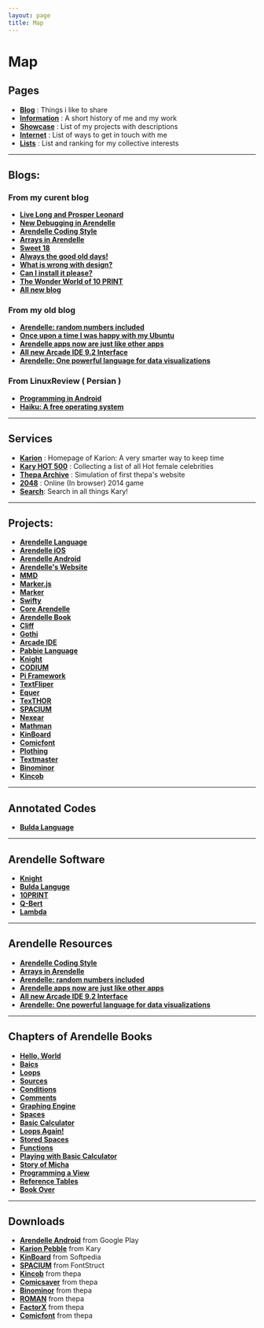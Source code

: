 ```yaml
---
layout: page
title: Map
---
```


# Map

## Pages

- **[Blog](http://kary.us/)** : Things i like to share
- **[Information](http://kary.us/information/)** : A short history of me and my work
- **[Showcase](http://kary.us/showcase)** : List of my projects with descriptions
- **[Internet](http://kary.us/internet)** : List of ways to get in touch with me
- **[Lists](http://kary.us/lists/)** : List and ranking for my collective interests

***

## Blogs:

### From my curent blog

- **[Live Long and Prosper Leonard](http://kary.us/2015/03/01/live-long-and-prosper-leonard/)**
- **[New Debugging in Arendelle](http://kary.us/2015/02/28/new-debugging-in-arendelle/)**
- **[Arendelle Coding Style](http://kary.us/2015/02/12/arendelle-coding-styles/)**
- **[Arrays in Arendelle](http://kary.us/2015/01/29/arrays-in-arendelle/)**
- **[Sweet 18](http://kary.us/2015/01/09/sweet-18/)**
- **[Always the good old days!](http://kary.us/2014/11/24/always-the-good-old-days/)**
- **[What is wrong with design?](http://kary.us/2014/09/30/What-is-actually-wrong-with-design/)**
- **[Can I install it please?](http://kary.us/2014/09/09/Can-I-install-it-please/)**
- **[The Wonder World of 10 PRINT](http://kary.us/2014/09/07/theWonderWorldOf10Print/)**
- **[All new blog](http://kary.us/2014/09/05/1/)**

### From my old blog

- **[Arendelle: random numbers included](http://old-3.kary.us/blog/arendelle-random-numbers-included)**
- **[Once upon a time I was happy with my Ubuntu](http://old-3.kary.us/blog/once-upon-a-time-i-was-happy-with-my-ubuntu)**
- **[Arendelle apps now are just like other apps](http://old-3.kary.us/blog/arendelle-apps-now-are-just-like-other-apps)**
- **[All new Arcade IDE 9.2 Interface](http://old-3.kary.us/blog/all-new-arcade-ide-92-interface)**
- **[Arendelle: One powerful language for data visualizations](http://old-3.kary.us/blog/arendelle-one-powerful-language-for-data-visualizations)**

### From LinuxReview ( Persian )

- **[Programming in Android](http://linuxreview.ir/1391/05/programming-on-android/)**
- **[Haiku: A free operating system](http://linuxreview.ir/1391/04/%d9%87%d8%a7%db%8c%da%a9%d9%88-%d8%b3%db%8c%d8%b3%d8%aa%d9%85%e2%80%8c%d8%b9%d8%a7%d9%85%d9%84%db%8c-%d8%a2%d8%b2%d8%a7%d8%af/)**

***

## Services

- **[Karion](http://kary.us/karion/)** : Homepage of Karion: A very smarter way to keep time
- **[Kary HOT 500](http://kary.us/hot/)** : Collecting a list of all Hot female celebrities
- **[Thepa Archive](http://thepa.kary.us)** : Simulation of first thepa's website
- **[2048](http://2048.kary.us/)** : Online (In browser) 2014 game
- **[Search](https://www.google.com/cse/publicurl?cx=013903071433048024122:kqyn6zq0wro)**: Search in all things Kary!

***

## Projects:

- **[Arendelle Language](http://web.arendelle.org)**
- **[Arendelle iOS](https://github.com/arendelle/iOS)**
- **[Arendelle Android](https://github.com/arendelle/android)**
- **[Arendelle's Website](https://github.com/arendelle/arendelle.github.io)**
- **[MMD](https://github.com/arendelle/mmd)**
- **[Marker.js](https://github.com/arendelle/marker.js)**
- **[Marker](https://github.com/arendelle/marker)**
- **[Swifty](https://github.com/arendelle/swifty)**
- **[Core Arendelle](https://github.com/arendelle/swifty)**
- **[Arendelle Book](https://github.com/arendelle/book)**
- **[Cliff](https://github.com/arendelle/cliff)**
- **[Gothi](https://github.com/arendelle/gothi)**
- **[Arcade IDE](http://github.com/arendelle/arendelle)**
- **[Pabbie Language](http://github.com/arendelle/pabbie)**
- **[Knight](http://github.com/pmkary/knight)**
- **[CODIUM](http://github.com/pmkary/codium)**
- **[Pi Framework](https://github.com/pmkary/pi)**
- **[TextFliper](https://github.com/pmkary/textfliper)**
- **[Equer](http://github.com/pmkary/equer)**
- **[TexTHOR](https://github.com/pmkary/TexTHOR)**
- **[SPACIUM](http://thepa.mx/fonts/spacium)**
- **[Nexear](http://thepa.mx/nexear/main)**
- **[Mathman](http://thepa.mx/mathman/home)**
- **[KinBoard](http://thepa.mx/kinbaord/home)**
- **[Comicfont](http://kary.us/fonts/comicfont)**
- **[Plothing](http://thepa.mx/plothing/home)**
- **[Textmaster](https://www.touchdevelop.com/hwyo)**
- **[Binominor](https://github.com/pmkary/Binominor)**
- **[Kincob](http://thepa.mx/kincob)**

***

## Annotated Codes

- **[Bulda Language](http://kary.us/codes/bulda)**

***

## Arendelle Software

- **[Knight](http://github.com/pmkary/knight)**
- **[Bulda Languge](https://github.com/arendelle/bulda.arendelle)**
- **[10PRINT](https://github.com/pmkary/10print.arendelle)**
- **[Q-Bert](https://github.com/arendelle/qbert.arendelle)**
- **[Lambda](https://github.com/arendelle/lambda.arendelle)**

***

## Arendelle Resources

- **[Arendelle Coding Style](http://kary.us/2015/02/12/arendelle-coding-styles/)**
- **[Arrays in Arendelle](http://kary.us/2015/01/29/arrays-in-arendelle/)**
- **[Arendelle: random numbers included](http://old-2.kary.us/blog/arendelle-random-numbers-included)**
- **[Arendelle apps now are just like other apps](http://old-2.kary.us/blog/arendelle-apps-now-are-just-like-other-apps)**
- **[All new Arcade IDE 9.2 Interface](http://old-2.kary.us/blog/all-new-arcade-ide-92-interface)**
- **[Arendelle: One powerful language for data visualizations](http://old-2.kary.us/blog/arendelle-one-powerful-language-for-data-visualizations)**


***

## Chapters of Arendelle Books

- **[Hello, World](http://web.arendelle.org/book/hello,_world/README.html)**
- **[Baics](http://web.arendelle.org/book/basics/README.html)**
- **[Loops](http://web.arendelle.org/book/loop/README.html)**
- **[Sources](http://web.arendelle.org/book/sources/README.html)**
- **[Conditions](http://web.arendelle.org/book/conditions/README.html)**
- **[Comments](http://web.arendelle.org/book/comments/README.html)**
- **[Graphing Engine](http://web.arendelle.org/book/graphing_engine/README.html)**
- **[Spaces](http://web.arendelle.org/book/spaces/README.html)**
- **[Basic Calculator](http://web.arendelle.org/book/basic_calculator/README.html)**
- **[Loops Again!](http://web.arendelle.org/book/loops_again/README.html)**
- **[Stored Spaces](http://web.arendelle.org/book/stored_spaces/README.html)**
- **[Functions](http://web.arendelle.org/book/functions/README.html)**
- **[Playing with Basic Calculator](http://web.arendelle.org/book/playing_with_the_basic_calculator/README.html)**
- **[Story of Micha](http://web.arendelle.org/book/story_of_micha/README.html)**
- **[Programming a View](http://web.arendelle.org/book/programming_a_view/README.html)**
- **[Reference Tables](http://web.arendelle.org/book/arendelle_cheat_sheet/README.html)**
- **[Book Over](http://web.arendelle.org/book/bookover/README.html)**

***

## Downloads

- **[Arendelle Android](http://web.arendelle.org/download)** from Google Play
- **[Karion Pebble](http://kary.us/karion/karion.pbw)** from Kary
- **[KinBoard](http://www.softpedia.com/get/Multimedia/Graphic/Graphic-Others/KinBoard.shtml)** from Softpedia
- **[SPACIUM](http://fontstruct.com/fontstructions/show/spacium_beta_4)** from FontStruct
- **[Kincob]()** from thepa
- **[Comicsaver](http://files.basekit.com/live116395_comicsaver.zip)** from thepa
- **[Binominor](http://files.basekit.com/live116395_binominor-0.0.2.2.zip)** from thepa
- **[ROMAN](http://files.basekit.com/live116395_roman1.0.zip)** from thepa
- **[FactorX](http://files.basekit.com/live116395_factorex4.9.g3m.zip)** from thepa
- **[Comicfont](http://files.basekit.com/live116395_comicfont.zip)** from thepa


